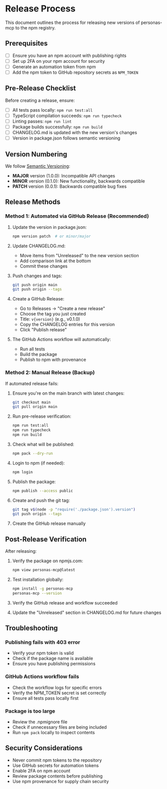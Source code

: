 # Release Process

This document outlines the process for releasing new versions of personas-mcp to the npm registry.

## Prerequisites

- [ ] Ensure you have an npm account with publishing rights
- [ ] Set up 2FA on your npm account for security
- [ ] Generate an automation token from npm
- [ ] Add the npm token to GitHub repository secrets as `NPM_TOKEN`

## Pre-Release Checklist

Before creating a release, ensure:

- [ ] All tests pass locally: `npm run test:all`
- [ ] TypeScript compilation succeeds: `npm run typecheck`
- [ ] Linting passes: `npm run lint`
- [ ] Package builds successfully: `npm run build`
- [ ] CHANGELOG.md is updated with the new version's changes
- [ ] Version in package.json follows semantic versioning

## Version Numbering

We follow [Semantic Versioning](https://semver.org/):

- **MAJOR** version (1.0.0): Incompatible API changes
- **MINOR** version (0.1.0): New functionality, backwards compatible
- **PATCH** version (0.0.1): Backwards compatible bug fixes

## Release Methods

### Method 1: Automated via GitHub Release (Recommended)

1. Update the version in package.json:
   ```bash
   npm version patch  # or minor/major
   ```

2. Update CHANGELOG.md:
   - Move items from "Unreleased" to the new version section
   - Add comparison link at the bottom
   - Commit these changes

3. Push changes and tags:
   ```bash
   git push origin main
   git push origin --tags
   ```

4. Create a GitHub Release:
   - Go to Releases → "Create a new release"
   - Choose the tag you just created
   - Title: `v{version}` (e.g., v0.1.0)
   - Copy the CHANGELOG entries for this version
   - Click "Publish release"

5. The GitHub Actions workflow will automatically:
   - Run all tests
   - Build the package
   - Publish to npm with provenance

### Method 2: Manual Release (Backup)

If automated release fails:

1. Ensure you're on the main branch with latest changes:
   ```bash
   git checkout main
   git pull origin main
   ```

2. Run pre-release verification:
   ```bash
   npm run test:all
   npm run typecheck
   npm run build
   ```

3. Check what will be published:
   ```bash
   npm pack --dry-run
   ```

4. Login to npm (if needed):
   ```bash
   npm login
   ```

5. Publish the package:
   ```bash
   npm publish --access public
   ```

6. Create and push the git tag:
   ```bash
   git tag v$(node -p "require('./package.json').version")
   git push origin --tags
   ```

7. Create the GitHub release manually

## Post-Release Verification

After releasing:

1. Verify the package on npmjs.com:
   ```bash
   npm view personas-mcp@latest
   ```

2. Test installation globally:
   ```bash
   npm install -g personas-mcp
   personas-mcp --version
   ```

3. Verify the GitHub release and workflow succeeded

4. Update the "Unreleased" section in CHANGELOG.md for future changes

## Troubleshooting

### Publishing fails with 403 error
- Verify your npm token is valid
- Check if the package name is available
- Ensure you have publishing permissions

### GitHub Actions workflow fails
- Check the workflow logs for specific errors
- Verify the NPM_TOKEN secret is set correctly
- Ensure all tests pass locally first

### Package is too large
- Review the .npmignore file
- Check if unnecessary files are being included
- Run `npm pack` locally to inspect contents

## Security Considerations

- Never commit npm tokens to the repository
- Use GitHub secrets for automation tokens
- Enable 2FA on npm account
- Review package contents before publishing
- Use npm provenance for supply chain security
